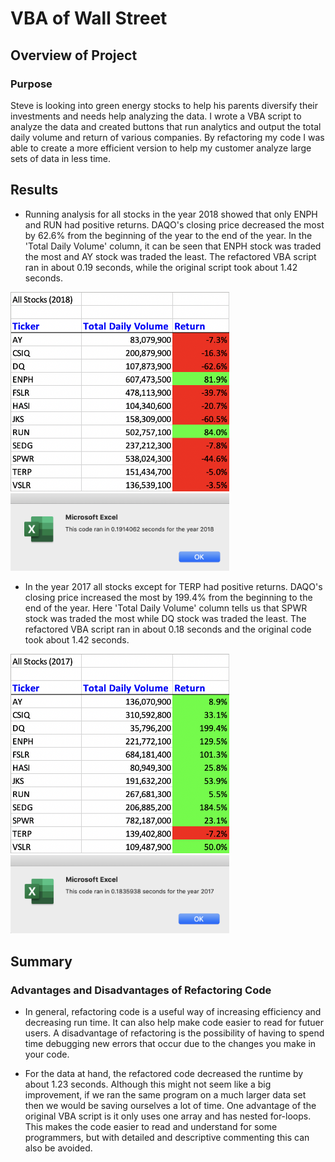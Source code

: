 # VBA of Wall Street

## Overview of Project

### Purpose
Steve is looking into green energy stocks to help his parents diversify their investments and needs help analyzing the data. I wrote a VBA script to analyze the data and created buttons that run analytics and output the total daily volume and return of various companies. By refactoring my code I was able to create a more efficient version to help my customer analyze large sets of data in less time.

## Results
- Running analysis for all stocks in the year 2018 showed that only ENPH and RUN had positive returns. DAQO's closing price decreased the most by 62.6% from the beginning of the year to the end of the year. In the 'Total Daily Volume' column, it can be seen that ENPH stock was traded the most and AY stock was traded the least. The refactored VBA script ran in about 0.19 seconds, while the original script took about 1.42 seconds.

<img src="https://github.com/npantfoerder/stock-analysis/blob/master/resources/VBA_Challenge_2018_Output.png" width="350">

<img src="https://github.com/npantfoerder/stock-analysis/blob/master/resources/VBA_Challenge_2018.png" width="350">

- In the year 2017 all stocks except for TERP had positive returns. DAQO's closing price increased the most by 199.4% from the beginning to the end of the year. Here 'Total Daily Volume' column tells us that SPWR stock was traded the most while DQ stock was traded the least. The refactored VBA script ran in about 0.18 seconds and the original code took about 1.42 seconds.

<img src="https://github.com/npantfoerder/stock-analysis/blob/master/resources/VBA_Challenge_2017_Output.png" width="350">

<img src="https://github.com/npantfoerder/stock-analysis/blob/master/resources/VBA_Challenge_2017.png" width="350">

## Summary

### Advantages and Disadvantages of Refactoring Code
- In general, refactoring code is a useful way of increasing efficiency and decreasing run time. It can also help make code easier to read for futuer users. A disadvantage of refactoring is the possibility of having to spend time debugging new errors that occur due to the changes you make in your code.

- For the data at hand, the refactored code decreased the runtime by about 1.23 seconds. Although this might not seem like a big improvement, if we ran the same program on a much larger data set then we would be saving ourselves a lot of time. One advantage of the original VBA script is it only uses one array and has nested for-loops. This makes the code easier to read and understand for some programmers, but with detailed and descriptive commenting this can also be avoided. 
